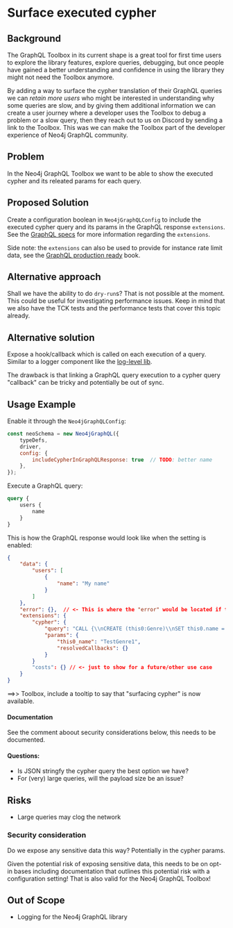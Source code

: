 # Surface executed cypher

## Background

The GraphQL Toolbox in its current shape is a great tool for first time users to explore the library features, explore queries, debugging, but once people have gained a better understanding and confidence in using the library they might not need the Toolbox anymore.

By adding a way to surface the cypher translation of their GraphQL queries we can _retain more users_ who might be interested in understanding why some queries are slow, and by giving them additional information we can create a user journey where a developer uses the Toolbox to debug a problem or a slow query, then they reach out to us on Discord by sending a link to the Toolbox. This was we can make the Toolbox part of the developer experience of Neo4j GraphQL community.

## Problem

In the Neo4j GraphQL Toolbox we want to be able to show the executed cypher and its releated params for each query.

## Proposed Solution

Create a configuration boolean in `Neo4jGraphQLConfig` to include the executed cypher query and its params in the GraphQL response `extensions`. See the [GraphQL specs](https://spec.graphql.org/June2018/#sec-Response-Format) for more information regarding the `extensions`.

Side note: the `extensions` can also be used to provide for instance rate limit data, see the [GraphQL production ready](https://book.productionreadygraphql.com/) book.

## Alternative approach

Shall we have the ability to do `dry-run`s? That is not possible at the moment. This could be useful for investigating performance issues. Keep in mind that we also have the TCK tests and the performance tests that cover this topic already.

## Alternative solution

Expose a hook/callback which is called on each execution of a query. Similar to a logger component like the [log-level lib](https://www.npmjs.com/package/loglevel).

The drawback is that linking a GraphQL query execution to a cypher query "callback" can be tricky and potentially be out of sync.

## Usage Example

Enable it through the `Neo4jGraphQLConfig`:
```js
const neoSchema = new Neo4jGraphQL({
    typeDefs,
    driver,
    config: {
        includeCypherInGraphQLResponse: true  // TODO: better name
    },
});
```

Execute a GraphQL query:
```graphql
query {
    users {
        name
    }
}
```

This is how the GraphQL response would look like when the setting is enabled:
```json
{
    "data": {
        "users": [
            {
                "name": "My name"
            }
        ]
    },
    "error": {},  // <- This is where the "error" would be located if there is one.
    "extensions": {
        "cypher": {
            "query": "CALL {\\nCREATE (this0:Genre)\\nSET this0.name = $this0_name\\nRETURN this0\\n}\\nRETURN [\\nthis0 { .name }] AS data", // <- JSON stringified cypher query
            "params": {
                "this0_name": "TestGenre1",
                "resolvedCallbacks": {}
            }
        }
        "costs": {} // <- just to show for a future/other use case
    }
}
```

==>> Toolbox, include a tooltip to say that "surfacing cypher" is now available.

#### Documentation

See the comment aboout security considerations below, this needs to be documented.

#### Questions:
- Is JSON stringfy the cypher query the best option we have?
- For (very) large queries, will the payload size be an issue?

## Risks

- Large queries may clog the network

### Security consideration

Do we expose any sensitive data this way? Potentially in the cypher params.

Given the potential risk of exposing sensitive data, this needs to be on opt-in bases including documentation that outlines this potential risk with a configuration setting! That is also valid for the Neo4j GraphQL Toolbox!

## Out of Scope

- Logging for the Neo4j GraphQL library
